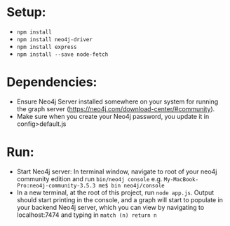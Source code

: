 # Setup:
- ```npm install```
- ```npm install neo4j-driver```
- ```npm install express```
- ```npm install --save node-fetch```

# Dependencies:
- Ensure Neo4j Server installed somewhere on your system for running the graph server (https://neo4j.com/download-center/#community). 
- Make sure when you create your Neo4j password, you update it in config>default.js

# Run:
- Start Neo4j server: In terminal window, navigate to root of your neo4j community edition and run ```bin/neo4j console```
e.g. ```My-MacBook-Pro:neo4j-community-3.5.3 me$ bin neo4j/console```
- In a new terminal, at the root of this project, run ```node app.js```. Output should start printing in the console, and a graph will start to populate in your backend Neo4j server, which you can view by navigating to localhost:7474 and typing in ```match (n) return n```